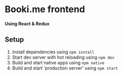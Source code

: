 Booki.me frontend
=================
#### Using React & Redux

Setup
-----
1. Install dependencies using `npm install`
2. Start dev server with hot reloading using `npm dev`
3. Build and start native apps using `npm native`
4. Build and start 'production server' using `npm start`
